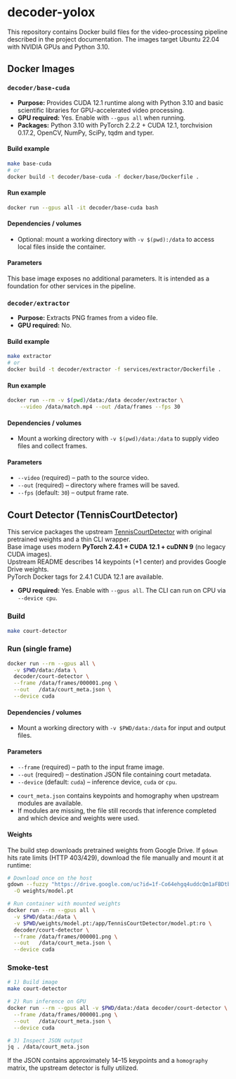 # decoder-yolox

This repository contains Docker build files for the video-processing pipeline described in the project documentation. The images target Ubuntu 22.04 with NVIDIA GPUs and Python 3.10.

## Docker Images

### `decoder/base-cuda`
- **Purpose:** Provides CUDA 12.1 runtime along with Python 3.10 and basic scientific libraries for GPU-accelerated video processing.
- **GPU required:** Yes. Enable with `--gpus all` when running.
- **Packages:** Python 3.10 with PyTorch 2.2.2 + CUDA 12.1, torchvision 0.17.2, OpenCV, NumPy, SciPy, tqdm and typer.

#### Build example
```bash
make base-cuda
# or
docker build -t decoder/base-cuda -f docker/base/Dockerfile .
```

#### Run example
```bash
docker run --gpus all -it decoder/base-cuda bash
```

#### Dependencies / volumes
- Optional: mount a working directory with `-v $(pwd):/data` to access local files inside the container.

#### Parameters
This base image exposes no additional parameters. It is intended as a foundation for other services in the pipeline.

### `decoder/extractor`
- **Purpose:** Extracts PNG frames from a video file.
- **GPU required:** No.

#### Build example
```bash
make extractor
# or
docker build -t decoder/extractor -f services/extractor/Dockerfile .
```

#### Run example
```bash
docker run --rm -v $(pwd)/data:/data decoder/extractor \
    --video /data/match.mp4 --out /data/frames --fps 30
```

#### Dependencies / volumes
- Mount a working directory with `-v $(pwd)/data:/data` to supply video
  files and collect frames.

#### Parameters
- `--video` (required) – path to the source video.
- `--out` (required) – directory where frames will be saved.
- `--fps` (default: `30`) – output frame rate.

## Court Detector (TennisCourtDetector)

This service packages the upstream [TennisCourtDetector](https://github.com/yastrebksv/TennisCourtDetector) with original pretrained weights and a thin CLI wrapper.  
Base image uses modern **PyTorch 2.4.1 + CUDA 12.1 + cuDNN 9** (no legacy CUDA images).  
Upstream README describes 14 keypoints (+1 center) and provides Google Drive weights.  
PyTorch Docker tags for 2.4.1 CUDA 12.1 are available.

- **GPU required:** Yes. Enable with `--gpus all`. The CLI can run on CPU via `--device cpu`.

### Build
```bash
make court-detector
```

### Run (single frame)

```bash
docker run --rm --gpus all \
  -v $PWD/data:/data \
  decoder/court-detector \
  --frame /data/frames/000001.png \
  --out   /data/court_meta.json \
  --device cuda
```

#### Dependencies / volumes
- Mount a working directory with `-v $PWD/data:/data` for input and output files.

#### Parameters
- `--frame` (required) – path to the input frame image.
- `--out` (required) – destination JSON file containing court metadata.
- `--device` (default: `cuda`) – inference device, `cuda` or `cpu`.

* `court_meta.json` contains keypoints and homography when upstream modules are available.
* If modules are missing, the file still records that inference completed and which device and weights were used.

#### Weights
The build step downloads pretrained weights from Google Drive. If `gdown` hits rate limits (HTTP 403/429), download the file manually and mount it at runtime:

```bash
# Download once on the host
gdown --fuzzy "https://drive.google.com/uc?id=1f-Co64ehgq4uddcQm1aFBDtbnyZhQvgG" \
  -O weights/model.pt

# Run container with mounted weights
docker run --rm --gpus all \
  -v $PWD/data:/data \
  -v $PWD/weights/model.pt:/app/TennisCourtDetector/model.pt:ro \
  decoder/court-detector \
  --frame /data/frames/000001.png \
  --out   /data/court_meta.json \
  --device cuda
```


### Smoke-test
```bash
# 1) Build image
make court-detector

# 2) Run inference on GPU
docker run --rm --gpus all -v $PWD/data:/data decoder/court-detector \
  --frame /data/frames/000001.png \
  --out   /data/court_meta.json \
  --device cuda

# 3) Inspect JSON output
jq . /data/court_meta.json
```
If the JSON contains approximately 14–15 keypoints and a `homography` matrix, the upstream detector is fully utilized.
